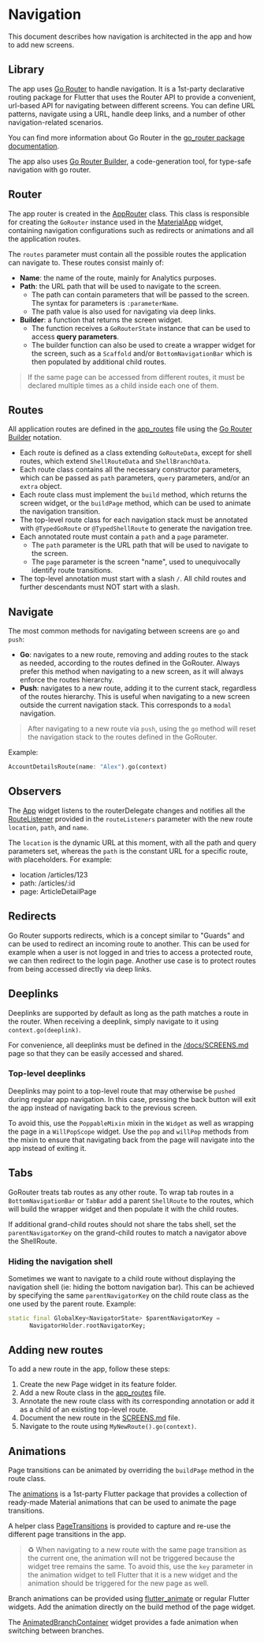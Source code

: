 # Navigation

This document describes how navigation is architected in the app and how to add new screens.

## Library

The app uses [Go Router](https://pub.dev/packages/go_router) to handle navigation. It is a 1st-party declarative routing package for Flutter that uses the Router API to provide a convenient, url-based API for navigating between different screens. You can define URL patterns, navigate using a URL, handle deep links, and a number of other navigation-related scenarios.

You can find more information about Go Router in the [go_router package documentation](https://pub.dev/documentation/go_router/latest/index.html).

The app also uses [Go Router Builder](https://pub.dev/packages/go_router_builder), a code-generation tool, for type-safe navigation with go router.

## Router

The app router is created in the [AppRouter](/lib/app/navigation/router/app_router.dart) class. This class is responsible for creating the `GoRouter` instance used in the [MaterialApp](/lib/app/app.dart) widget, containing navigation configurations such as redirects or animations and all the application routes.

The `routes` parameter must contain all the possible routes the application can navigate to. These routes consist mainly of:

- **Name**: the name of the route, mainly for Analytics purposes.
- **Path**: the URL path that will be used to navigate to the screen.
  - The path can contain parameters that will be passed to the screen. The syntax for parameters is `:parameterName`.
  - The path value is also used for navigating via deep links.
- **Builder**: a function that returns the screen widget.
  - The function receives a `GoRouterState` instance that can be used to access **query parameters**.
  - The builder function can also be used to create a wrapper widget for the screen, such as a `Scaffold` and/or `BottomNavigationBar` which is then populated by additional child routes.

> If the same page can be accessed from different routes, it must be declared multiple times as a child inside each one of them.

## Routes

All application routes are defined in the [app_routes](/lib/app/navigation/router/routes.dart) file using the [Go Router Builder](https://pub.dev/packages/go_router_builder) notation.

- Each route is defined as a class extending `GoRouteData`, except for shell routes, which extend `ShellRouteData` and `ShellBranchData`.
- Each route class contains all the necessary constructor parameters, which can be passed as `path` parameters, `query` parameters, and/or an `extra` object.
- Each route class must implement the `build` method, which returns the screen widget, or the `buildPage` method, which can be used to animate the navigation transition.
- The top-level route class for each navigation stack must be annotated with `@TypedGoRoute` or `@TypedShellRoute` to generate the navigation tree.
- Each annotated route must contain a `path` and a `page` parameter.
  - The `path` parameter is the URL path that will be used to navigate to the screen.
  - The `page` parameter is the screen "name", used to unequivocally identify route transitions.
- The top-level annotation must start with a slash `/`. All child routes and further descendants must NOT start with a slash.

## Navigate

The most common methods for navigating between screens are `go` and `push`:

- **Go**: navigates to a new route, removing and adding routes to the stack as needed, according to the routes defined in the GoRouter. Always prefer this method when navigating to a new screen, as it will always enforce the routes hierarchy.
- **Push**: navigates to a new route, adding it to the current stack, regardless of the routes hierarchy. This is useful when navigating to a new screen outside the current navigation stack. This corresponds to a `modal` navigation.

> After navigating to a new route via `push`, using the `go` method will reset the navigation stack to the routes defined in the GoRouter.

Example:

```dart
AccountDetailsRoute(name: "Alex").go(context)
```

## Observers

The [App](/lib/app/app.dart) widget listens to the routerDelegate changes and notifies all the [RouteListener](/lib/app/navigation/listener/route_listener.dart) provided in the `routeListeners` parameter with the new route `location`, `path`, and `name`.

The `location` is the dynamic URL at this moment, with all the path and query parameters set, whereas the `path` is the constant URL for a specific route, with placeholders. For example:

- location /articles/123
- path: /articles/:id
- page: ArticleDetailPage
  
## Redirects

Go Router supports redirects, which is a concept similar to "Guards" and can be used to redirect an incoming route to another.
This can be used for example when a user is not logged in and tries to access a protected route, we can then redirect to the login page. Another use case is to protect routes from being accessed directly via deep links.

## Deeplinks

Deeplinks are supported by default as long as the path matches a route in the router. When receiving a deeplink, simply navigate to it using `context.go(deeplink)`.

For convenience, all deeplinks must be defined in the [/docs/SCREENS.md](/docs/SCREENS.md) page so that they can be easily accessed and shared.

### Top-level deeplinks

Deeplinks may point to a top-level route that may otherwise be `pushed` during regular app navigation. In this case, pressing the back button will exit the app instead of navigating back to the previous screen.

To avoid this, use the `PoppableMixin` mixin in the `Widget` as well as wrapping the page in a `WillPopScope` widget. Use the `pop` and `willPop` methods from the mixin to ensure that navigating back from the page will navigate into the app instead of exiting it.

## Tabs

GoRouter treats tab routes as any other route. To wrap tab routes in a `BottomNavigationBar` or `TabBar` add a parent `ShellRoute` to the routes, which will build the wrapper widget and then populate it with the child routes.

If additional grand-child routes should not share the tabs shell, set the `parentNavigatorKey` on the grand-child routes to match a navigator above the ShellRoute.

### Hiding the navigation shell

Sometimes we want to navigate to a child route without displaying the navigation shell (ie: hiding the bottom navigation bar). This can be achieved by specifying the same `parentNavigatorKey` on the child route class as the one used by the parent route.
Example:

```dart
static final GlobalKey<NavigatorState> $parentNavigatorKey =
      NavigatorHolder.rootNavigatorKey;
```

## Adding new routes

To add a new route in the app, follow these steps:

1. Create the new Page widget in its feature folder.
2. Add a new Route class in the [app_routes](/lib/app/navigation/router/app_routes.dart) file.
3. Annotate the new route class with its corresponding annotation or add it as a child of an existing top-level route.
4. Document the new route in the [SCREENS.md](/docs/SCREENS.md) file.
5. Navigate to the route using `MyNewRoute().go(context)`.

## Animations

Page transitions can be animated by overriding the `buildPage` method in the route class.

The [animations](https://pub.dev/packages/animations) is a 1st-party Flutter package that provides a collection of ready-made Material animations that can be used to animate the page transitions.

A helper class [PageTransitions](/lib/app/navigation/router/page_transitions.dart) is provided to capture and re-use the different page transitions in the app.

> ♻️ When navigating to a new route with the same page transition as the current one, the animation will not be triggered because the widget tree remains the same. To avoid this, use the `key` parameter in the animation widget to tell Flutter that it is a new widget and the animation should be triggered for the new page as well.

Branch animations can be provided using [flutter_animate](https://pub.dev/packages/flutter_animate) or regular Flutter widgets. Add the animation directly on the build method of the page widget.

The [AnimatedBranchContainer](/lib/presentation/shared/design_system/utils/animated_branch_container.dart) widget provides a fade animation when switching between branches.
